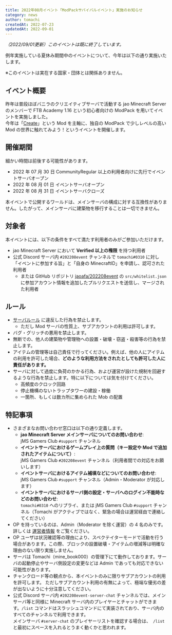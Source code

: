 ```yaml
---
title: 2022年08月イベント「ModPackサバイバルイベント」実施のお知らせ
category: news
author: tomachi
createdAt: 2022-07-23
updatedAt: 2022-09-01
---
```


<!-- markdownlint-disable-file MD038 -->

*（2022/09/01更新）このイベントは既に終了しています。*  

例年実施している夏休み期間中のイベントについて、今年は以下の通り実施いたします。

※このイベントは実在する国家・団体とは関係ありません。

## イベント概要

昨年は普段ほぼバニラのクリエイティブサーバで活動する jao Minecraft Server のメンバーで FTB Academy 1.16 という初心者向けの ModPack を用いてイベントを実施しました。  
今年は「[Create](https://www.curseforge.com/minecraft/mc-mods/create)」という Mod を主軸に、独自の ModPack で少しレベルの高い Mod の世界に触れてみよう！というイベントを開催します。

## 開催期間

細かい時間は前後する可能性があります。

- 2022 年 07 月 30 日 CommunityRegular 以上の利用者向けに先行でイベントサーバオープン
- 2022 年 08 月 01 日 イベントサーバオープン
- 2022 年 08 月 31 日 イベントサーバクローズ

本イベントで公開するワールドは、メインサーバの構成に対する互換性がありません。したがって、メインサーバに建築物を移行することは一切できません。

## 対象者

本イベントには、以下の条件をすべて満たす利用者のみがご参加いただけます。

- jao Minecraft Server において **Verified 以上の権限** を持つ利用者
- 公式 Discord サーバ内 `#202208event` チャンネルで `tomachi#0310` に対し「イベントに参加する旨」と「自身の MinecraftID」を申請し、認可された利用者
  - または GitHub リポジトリ [jaoafa/202208event](https://github.com/jaoafa/202208event) の `src/whitelist.json` に参加アカウント情報を追加したプルリクエストを送信し、マージされた利用者

## ルール

- [サーバルール](/server/rules) に違反した行為を禁止します。
  - ただし Mod サーバの性質上、サブアカウントの利用は許可します。
- バグ・グリッチの悪用を禁止します。
- 無断での、他人の建築物や管理物への設置・破壊・窃盗・殺害等の行為を禁止します。
- アイテムの管理等は自己責任で行ってください。例えば、他の人にアイテムの利用を許可した場合、**どのような利用方法をされたとしても許可した人に責任があります。**
- サーバに対して過度に負荷のかかる行為、および運営が設けた規制を回避するような行為を禁止します。特に以下については気を付けてください。
  - 高頻度のクロック回路
  - 停止機構のないトラップタワーの建設・稼働
  - 一箇所、もしくは数カ所に集められた Mob の配置

## 特記事項

- さまざまなお問い合わせ窓口は以下の通り定義します。
  - **jao Minecraft Server メインサーバについてのお問い合わせ**:  
    jMS Gamers Club `#support` チャンネル
  - **イベントサーバにおけるゲームプレイ上の質問（キー設定や Mod で追加されたアイテムについて）**:  
    jMS Gamers Club `#202208event` チャンネル（利用者間での対応をお願いします）
  - **イベントサーバにおけるアイテム補填などについてのお問い合わせ**:  
    jMS Gamers Club `#support` チャンネル（Admin・Moderator が対応します）
  - **イベントサーバにおけるサーバ側の設定・サーバへのログイン不能時などのお問い合わせ**:  
    `tomachi#0310` へのリプライ、または jMS Gamers Club `#support` チャンネル（Tomachi がアクティブではなく、緊急の場合は運営経由で連絡してください）
- OP を持っているのは、Admin（Moderator を除く運営）の 4 名のみです。詳しくは [運営者情報](/server/profiles) をご覧ください。
- OP ユーザは状況確認等の理由により、スペクテイターモードで活動を行う場合があります。この際、ブロックの設置破壊・アイテムの増減等は明確な理由のない限り実施しません。
- サーバは Tomachi（mine_book000）の管理下にて動作しております。サーバの起動停止やサーバ側設定の変更などは Admin であっても対応できない可能性があります。
- チャンクロード等の観点から、本イベントのみに限りサブアカウントの利用を許可します。
  ただしサブアカウント利用の有無によって、極端な優劣の差が出ないように十分注意してください。
- 公式 Discord サーバ内 `#202208event-server-chat` チャンネルでは、メインサーバ等と同様に Minecraft サーバ内のプレイヤーとチャットができます。`/list` コマンドはスラッシュコマンドにて実装されており、サーバ内のすべてのチャンネルで利用できます。  
  メインサーバ `#server-chat` のプレイヤーリストを確認する場合は、` /list` と最初にスペースを入れるとうまく動くかと思われます。
